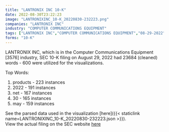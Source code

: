 ```yaml
---
title: "LANTRONIX INC 10-K"
date: 2022-08-30T23:22:23
image: "LANTRONIXINC_10-K_20220830-232223.png"
companies: "LANTRONIX INC"
industry: "COMPUTER COMMUNICATIONS EQUIPMENT"
tags: ["LANTRONIX INC","COMPUTER COMMUNICATIONS EQUIPMENT","08-29-2022","10-K"]
forms: "10-K"
---
```

LANTRONIX INC, which is in the Computer Communications Equipment [3576] industry, SEC 10-K filing on August 29, 2022 had 23684 (cleaned) words - 600 were utilized for the visualizations.

Top Words:
1. products - 223 instances
2. 2022 - 191 instances
3. net - 167 instances
4. 30 - 165 instances
5. may - 159 instances


See the parsed data used in the visualization [here]({{< staticlink name=LANTRONIXINC_10-K_20220830-232223.json >}}).  
View the actual filing on the SEC website [here](https://www.sec.gov/Archives/edgar/data/1114925/0001683168-22-006109.txt)